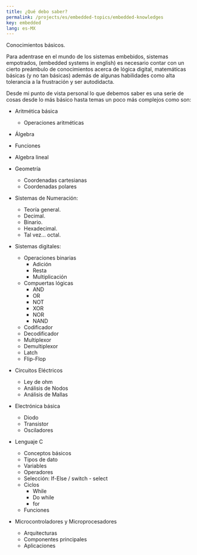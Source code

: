 ```yaml
---
title: ¿Qué debo saber?
permalink: /projects/es/embedded-topics/embedded-knowledges
key: embedded
lang: es-MX
---
```

Conocimientos básicos.

Para adentrase en el mundo de los sistemas embebidos, sistemas empotrados, (embedded systems in english) es necesario contar con un cierto preámbulo de conocimientos acerca de lógica digital, matemáticas básicas (y no tan básicas) además de algunas habilidades como alta tolerancia a la frustración y ser autodidacta. 

Desde mi punto de vista personal lo que debemos saber es una serie de cosas desde lo más básico hasta temas un poco más complejos como son:

- Aritmética básica
    - Operaciones aritméticas
- Álgebra
- Funciones
- Algebra lineal
- Geometría
    - Coordenadas cartesianas
    - Coordenadas polares    
- Sistemas de Numeración:
    - Teoría general.
    - Decimal.
    - Binario.
    - Hexadecimal.
    - Tal vez... octal. 
- Sistemas digitales:
    - Operaciones binarias
      - Adición
      - Resta
      - Multiplicación
    - Compuertas lógicas
       - AND
       - OR 
       - NOT
       - XOR
       - NOR
       - NAND
    - Codificador
    - Decodificador
    - Multiplexor
    - Demultiplexor
    - Latch
    - Flip-Flop
- Circuitos Eléctricos
    - Ley de ohm
    - Análisis de Nodos
    - Análisis de Mallas

- Electrónica básica
    - Diodo
    - Transistor
    - Osciladores
- Lenguaje C
    - Conceptos básicos
    - Tipos de dato
    - Variables 
    - Operadores
    - Selección: If-Else / switch - select
    - Ciclos 
        - While
        - Do while
        - for
    - Funciones
- Microcontroladores y Microprocesadores
    - Arquitecturas
    - Componentes principales
    - Aplicaciones

    